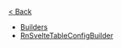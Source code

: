 [< Back](./../README.md)

- [Builders](./builders/README.md)
- [RnSvelteTableConfigBuilder](./builders/RnSvelteTableConfigBuilder.md)
